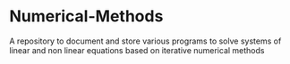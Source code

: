 # Numerical-Methods

A repository to document and store various programs to solve systems of linear and non linear equations based on iterative numerical methods
